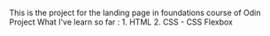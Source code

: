 This is the project for the landing page in foundations course of Odin Project
  What I've learn so far :
    1. HTML
    2. CSS
      - CSS Flexbox
